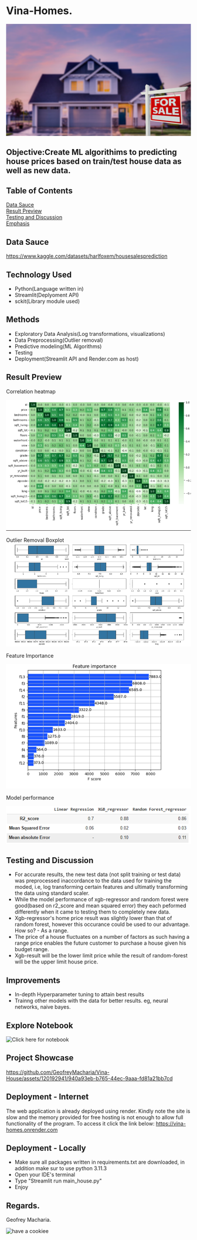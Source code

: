 # Vina-Homes.
![alt text](https://github.com/GeofreyMacharia/Vina-House/blob/main/images/Home.png)
## Objective:Create ML algorithims to predicting house prices based on train/test house data as well as new data.
## Table of Contents  
[ Data Sauce](#headers)  
[ Result Preview](#headers)  
[Testing and Discussion](#headers)  
[Emphasis](#emphasis)  

<a name="headers"/>


## Data Sauce
https://www.kaggle.com/datasets/harlfoxem/housesalesprediction
## Technology Used
- Python(Language written in)
- Streamlit(Deplyoment API)
- sckit(Library module used)
## Methods
- Exploratory Data Analysis(Log transformations, visualizations)
- Data Preprocessing(Outlier removal)
- Predictive modeling(ML Algorithms)
- Testing
- Deployment(Streamlit API and Render.com as host)
## Result Preview
Correlation heatmap

![alt text](https://github.com/GeofreyMacharia/Vina-House/blob/main/images/heatmap.png)

Outlier Removal Boxplot
![alt text](https://github.com/GeofreyMacharia/Vina-House/blob/main/images/outliers.png)

Feature Importance

![alt text](https://github.com/GeofreyMacharia/Vina-House/blob/main/images/featurs.png)

Model performance

![alt text](https://github.com/GeofreyMacharia/Vina-House/blob/main/images/result.png)
## Testing and Discussion 
- For accurate results, the new test data (not split training or test data) was preprocessed inaccordance to the data used for training the moded, i.e, log transforming certain features and ultimatly transforming the data using standard scaler.
- While the model performance of xgb-regressor and random forest were good(based on r2_score and mean squared error) they each peformed differently when it came to testing them to completely new data.
- Xgb-regressor's home price result was slightly lower than that of random forest, however this occurance could be used to our advantage. How so? - As a range.
- The price of a house fluctuates on a number of factors as such having a range price enables the future customer to purchase a house given his budget range.
- Xgb-result will be the lower limit price while the result of random-forest will be the upper limit house price.

## Improvements
  - In-depth Hyperparameter tuning to attain best results
  - Trainng other models with the data for better results. eg, neural networks, naive bayes.
## Explore Notebook  
![Click here for notebook](https://github.com/GeofreyMacharia/vina-house-model-codebase/blob/main/House_Sales.ipynb)

## Project Showcase
https://github.com/GeofreyMacharia/Vina-House/assets/120192941/940a93eb-b765-44ec-9aaa-fd81a21bb7cd

## Deployment - Internet
The web application is already deployed using render. 
Kindly note the site is slow and the memory provided for free hosting is not enough to allow full functionality of the program.
To access it click the link below:
https://vina-homes.onrender.com
## Deployment - Locally
- Make sure all packages written in requirements.txt are downloaded, in addition make sur to use python 3.11.3
- Open your IDE's terminal
- Type "Streamlit run main_house.py"
- Enjoy
## Regards.
Geofrey Macharia.


![have a cookiee](https://github.com/GeofreyMacharia/Vina-House/assets/120192941/f03b5401-4f62-4b32-9f21-b408a99b323c)

